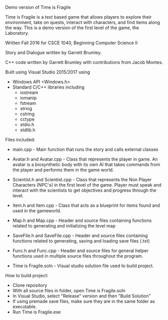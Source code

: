 Demo version of Time is Fragile

Time is Fragile is a text based game that allows players to explore their environment, take on quests,
interact with characters, and find items along the way. This is a demo version of the first level of 
the game, the Laboratory.

Written Fall 2016 for CSCE 1040, Beginning Computer Science II

Story and Dialogue written by Garrett Brumley.

C++ code written by Garrett Brumley with contributions from Jacob Montes.

Built using Visual Studio 2015/2017 using
  - Windows API <Windows.h>
  - Standard C/C++ libraries including
    - iostream
    - iomanip
    - fstream
    - string
    - cstring
    - cctype
    - stdio.h
    - stdlib.h


Files included:

  - main.cpp - Main function that runs the story and calls external classes
  
  - Avatar.h and Avatar.cpp - Class that represents the player in game. An avatar is a biosynthetic body with its own AI that takes           commands from the player and performs them in the game world. 
  
  - Scientist.h and Scientist.cpp - Class that represents the Non Player Characters (NPC's) in the first level of the game. Player must       speak and interact with the scientists to get objectives and progress through the level. 
  
  - Item.h and Item.cpp - Class that acts as a blueprint for items found and used in the gameworld. 
  
  - Map.h and Map.cpp - Header and source files containing functions related to generating and initializing the level map
  
  - SaveFile.h and SaveFile.cpp - Header and source files containing functions related to generating, saving and loading save files           (.txt)
  
  - Func.h and Func.cpp - Header and source files for general helper functions used in multiple source files throughout the program. 
  
  - Time is Fragile.soln - Visual studio solution file used to build project.
  
  
  How to build project: 
  - Clone repository
  - With all source files in folder, open Time is Fragile.soln
  - In Visual Studio, select "Release" version and then "Build Solution"
  - If using premade save files, make sure they are in the same folder as executable. 
  - Run Time is Fragile.exe
